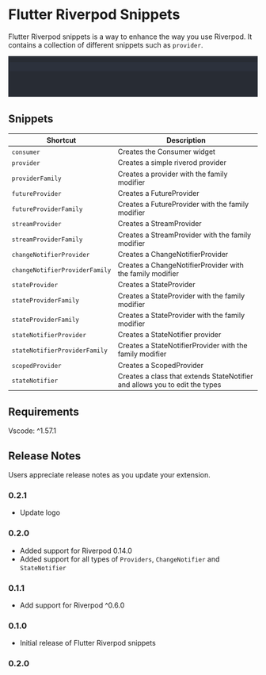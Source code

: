 # Flutter Riverpod Snippets

Flutter Riverpod snippets is a way to enhance the way you use Riverpod. It contains a collection of different
snippets such as `provider`.

![greetingProviderGif](gifs/greetingProvider.gif)

## Snippets

| Shortcut                       | Description                                                                  |
| ------------------------------ | ---------------------------------------------------------------------------- |
| `consumer`                     | Creates the Consumer widget                                                  |
| `provider`                     | Creates a simple riverod provider                                            |
| `providerFamily`               | Creates a provider with the family modifier                                  |
| `futureProvider`               | Creates a FutureProvider                                                    |
| `futureProviderFamily`         | Creates a FutureProvider with the family modifier                           |
| `streamProvider`               | Creates a StreamProvider                                                    |
| `streamProviderFamily`         | Creates a StreamProvider with the family modifier                           |
| `changeNotifierProvider`       | Creates a ChangeNotifierProvider                                           |
| `changeNotifierProviderFamily` | Creates a ChangeNotifierProvider with the family modifier                  |
| `stateProvider`                | Creates a StateProvider                                                     |
| `stateProviderFamily`          | Creates a StateProvider with the family modifier                            |
| `stateProviderFamily`          | Creates a StateProvider with the family modifier                            |
| `stateNotifierProvider`        | Creates a StateNotifier provider                                            |
| `stateNotifierProviderFamily`  | Creates a StateNotifierProvider with the family modifier                   |
| `scopedProvider`               | Creates a ScopedProvider                                                    |
| `stateNotifier`                | Creates a class that extends StateNotifier and allows you to edit the types |


## Requirements

Vscode: ^1.57.1

## Release Notes

Users appreciate release notes as you update your extension.

### 0.2.1

- Update logo

### 0.2.0

- Added support for Riverpod 0.14.0
- Added support for all types of `Providers`, `ChangeNotifier` and `StateNotifier`


### 0.1.1

- Add support for Riverpod ^0.6.0

### 0.1.0

- Initial release of Flutter Riverpod snippets

### 0.2.0

